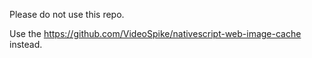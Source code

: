 

Please do not use this repo.

Use the https://github.com/VideoSpike/nativescript-web-image-cache instead.




